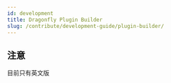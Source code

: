```yaml
---
id: development
title: Dragonfly Plugin Builder
slug: /contribute/development-guide/plugin-builder/
---
```


## 注意

目前只有英文版
